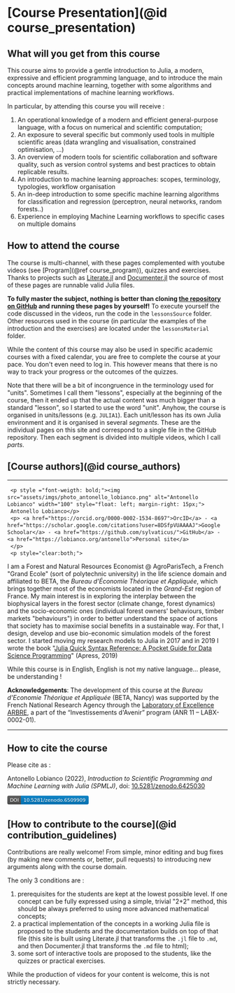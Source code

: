 # [Course Presentation](@id course_presentation)


## What will you get from this course

This course aims to provide a gentle introduction to Julia, a modern, expressive and efficient programming language, and to introduce the main concepts around machine learning, together with some algorithms and practical implementations of machine learning workflows.

In particular, by attending this course you will receive : 
1. An operational knowledge of a modern and efficient general-purpose language, with a focus on numerical and scientific computation;
2. An exposure to several specific but commonly used tools in multiple scientific areas (data wrangling and visualisation, constrained optimisation, ...)
3. An overview of modern tools for scientific collaboration and software quality, such as version control systems and best practices to obtain replicable results.
4. An introduction to machine learning approaches: scopes, terminology, typologies, workflow organisation
5. An in-deep introduction to some specific machine learning algorithms for classification and regression (perceptron, neural networks, random forests..)
6. Experience in employing Machine Learning workflows to specific cases on multiple domains

## How to attend the course

The course is multi-channel, with these pages complemented with youtube videos (see [Program](@ref course_program)), quizzes and exercises. Thanks to projects such as [Literate.jl](https://github.com/fredrikekre/Literate.jl) and [Documenter.jl](https://github.com/JuliaDocs/Documenter.jl) the source of most of these pages are runnable valid Julia files.

**To fully master the subject, nothing is better than cloning [the repository on GitHub](/lessonsSources/00_-_INTRO_-_Introduction_julia_ml/assets/imgs/zenodo.6509909.svg) and running these pages by yourself!**
To execute yourself the code discussed in the videos, run the code in the `lessonsSource` folder.
Other resources used in the course (in particular the examples of the introduction and the exercises) are located under the `lessonsMaterial` folder.

While the content of this course may also be used in specific academic courses with a fixed calendar, you are free to complete the course at your pace. You don't even need to log in. This however means that there is no way to track your progress or the outcomes of the quizzes.

Note that there will be a bit of incongruence in the terminology used for "units". Sometimes I call them "lessons", especially at the beginning of the course, then it ended up that the actual content was much bigger than a standard "lesson", so I started to use the word "unit".
Anyhow, the course is organised in units/lessons (e.g. `JULIA1`). Each unit/lesson has its own Julia environment and it is organised in several _segments_. These are the individual pages on this site and correspond to a single file in the GitHub repository. Then each segment is divided into multiple videos, which I call _parts_.


## [Course authors](@id course_authors)

-----

```@raw html
 <p style ="font-weigth: bold;"><img src="assets/imgs/photo_antonello_lobianco.png" alt="Antonello Lobianco" width="100" style="float: left; margin-right: 15px;"> 
 Antonello Lobianco</p>
 <p> <a href="https://orcid.org/0000-0002-1534-8697">OrcID</a> - <a href="https://scholar.google.com/citations?user=8DSfpVUAAAAJ">Google Schoolar</a> - <a href="https://github.com/sylvaticus/">GitHub</a> - <a href="https://lobianco.org/antonello">Personal site</a>
 </p>
 <p style="clear:both;">
```


I am a Forest and Natural Resources Economist @ AgroParisTech, a French "Grand Ecole" (sort of polytechnic university) in the life science domain and affiliated to BETA, the _Bureau d'Économie Théorique et Appliquée_, which brings together most of the economists located in the _Grand-Est_ region of France.
My main interest is in exploring the interplay between the biophysical layers in the forest sector (climate change, forest dynamics) and the socio-economic ones (individual forest owners' behaviours, timber markets "behaviours") in order to better understand the space of actions that society has to maximise social benefits in a sustainable way. For that, I design, develop and use bio-economic simulation models of the forest sector.
I started moving my research models to Julia in 2017 and in 2019 I wrote the book "[Julia Quick Syntax Reference: A Pocket Guide for Data Science Programming](https://doi.org/10.1007/978-1-4842-5190-4)" (Apress, 2019)

While this course is in English, English is not my native language... please, be understanding !

**Acknowledgements**: The development of this course at the _Bureau d'Economie Théorique et Appliquée_ (BETA, Nancy) was supported by the French National Research Agency through the [Laboratory of Excellence ARBRE](https://mycor.nancy.inra.fr/ARBRE/), a part of the “Investissements d'Avenir” program (ANR 11 – LABX-0002-01).

-----

## How to cite the course

Please cite as :

Antonello Lobianco (2022), _Introduction to Scientific Programming and Machine
Learning with Julia (SPMLJ)_, doi: [10.5281/zenodo.6425030](https://doi.org/10.5281/zenodo.6425030)

[![DOI](assets/imgs/zenodo.6509909.png)](https://zenodo.org/badge/latestdoi/429458515)




## [How to contribute to the course](@id contribution_guidelines)

Contributions are really welcome! From simple, minor editing and bug fixes (by making new comments or, better, pull requests) to introducing new arguments along with the course domain.

The only 3 conditions are :
1. prerequisites for the students are kept at the lowest possible level. If one concept can be fully expressed using a simple, trivial "2+2" method, this should be always preferred to using more advanced mathematical concepts;
2. a practical implementation of the concepts in a working Julia file is proposed to the students and the documentation builds on top of that file (this site is built using Literate.jl that transforms the `.jl` file to `.md`, and then Documenter.jl that transforms the `.md` file to html);
3. some sort of interactive tools are proposed to the students, like the quizzes or practical exercises.

While the production of videos for your content is welcome, this is not strictly necessary.
